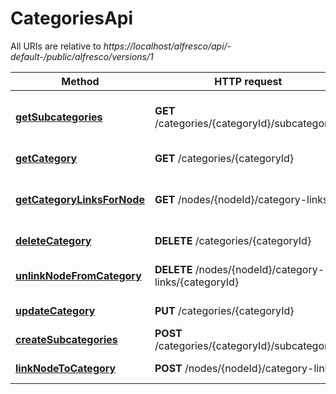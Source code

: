 # CategoriesApi

All URIs are relative to *https://localhost/alfresco/api/-default-/public/alfresco/versions/1*

Method | HTTP request | Description
------------- | ------------- | -------------
[**getSubcategories**](CategoriesApi.md#getSubcategories) | **GET** /categories/{categoryId}/subcategories | List of subcategories within category
[**getCategory**](CategoriesApi.md#getCategory) | **GET** /categories/{categoryId} | Get a category
[**getCategoryLinksForNode**](CategoriesApi.md#getCategoryLinksForNode) | **GET** /nodes/{nodeId}/category-links | List of categories that node is assigned to
[**deleteCategory**](CategoriesApi.md#deleteCategory) | **DELETE** /categories/{categoryId} | Deletes the category
[**unlinkNodeFromCategory**](CategoriesApi.md#unlinkNodeFromCategory) | **DELETE** /nodes/{nodeId}/category-links/{categoryId} | Unassign a node from category
[**updateCategory**](CategoriesApi.md#updateCategory) | **PUT** /categories/{categoryId} | Update a category
[**createSubcategories**](CategoriesApi.md#createSubcategories) | **POST** /categories/{categoryId}/subcategories | Create new categories
[**linkNodeToCategory**](CategoriesApi.md#linkNodeToCategory) | **POST** /nodes/{nodeId}/category-links | Assign a node to a category